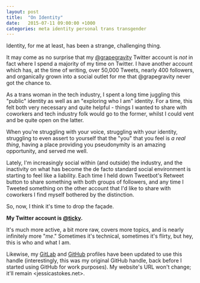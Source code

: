 ```yaml
---
layout: post
title:  "On Identity"
date:   2015-07-11 09:00:00 +1000
categories: meta identity personal trans transgender
---
```


Identity, for me at least, has been a strange, challenging thing.

It may come as no surprise that my [@grapegravity](https://twitter.com/grapegravity) Twitter account is _not_ in fact where I spend a majority of my time on Twitter. I have another account which has, at the time of writing, over 50,000 Tweets, nearly 400 followers, and organically grown into a social outlet for me that @grapegravity never got the chance to.

As a trans woman in the tech industry, I spent a long time juggling this "public" identity as well as an "exploring who I am" identity. For a time, this felt both very necessary and quite helpful - things I wanted to share with coworkers and tech industry folk would go to the former, whilst I could vent and be quite open on the latter.

When you're struggling with your voice, struggling with your identity, struggling to even assert to yourself that the "you" that you feel is _a real thing_, having a place providing you pseudonymity is an amazing opportunity, and served me well.

Lately, I'm increasingly social within (and outside) the industry, and the inactivity on what has become the de facto standard social environment is starting to feel like a liability. Each time I held down Tweetbot's Retweet button to share something with both groups of followers, and any time I Tweeted something on the other account that I'd like to share with coworkers I find myself bothered by the distinction. 

So, now, I think it's time to drop the façade.

**My Twitter account is [@ticky](https://twitter.com/ticky).**

It's much more active, a bit more raw, covers more topics, and is nearly infinitely more "_me_." Sometimes it's technical, sometimes it's flirty, but hey, this is who and what I am.

Likewise, my [GitLab](https://gitlab.com/u/ticky) and [GitHub](https://github.com/ticky) profiles have been updated to use this handle (interestingly, this was my original GitHub handle, back before I started using GitHub for work purposes). My website's URL won't change; it'll remain <jessicastokes.net>.
